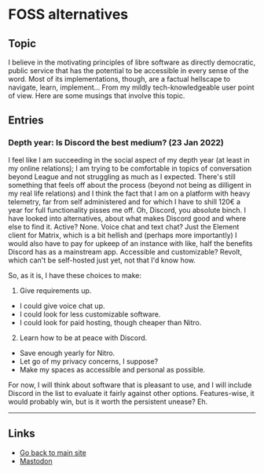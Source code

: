 # FOSS alternatives

## Topic
I believe in the motivating principles of libre software as directly democratic, public service that has the potential to be accessible in every sense of the word. Most of its implementations, though, are a factual hellscape to navigate, learn, implement... From my mildly tech-knowledgeable user point of view. Here are some musings that involve this topic.

## Entries
### Depth year: Is Discord the best medium? (23 Jan 2022)
I feel like I am succeeding in the social aspect of my depth year (at least in my online relations); I am trying to be comfortable in topics of conversation beyond League and not struggling as much as I expected. There's still something that feels off about the process (beyond not being as dilligent in my real life relations) and I think the fact that I am on a platform with heavy telemetry, far from self administered and for which I have to shill 120€ a year for full functionality pisses me off. Oh, Discord, you absolute binch.
I have looked into alternatives, about what makes Discord good and where else to find it. Active? None. Voice chat and text chat? Just the Element client for Matrix, which is a bit hellish and (perhaps more importantly) I would also have to pay for upkeep of an instance with like, half the benefits Discord has as a mainstream app. Accessible and customizable? Revolt, which can't be self-hosted just yet, not that I'd know how.


So, as it is, I have these choices to make:


1. Give requirements up.
- I could give voice chat up.
- I could look for less customizable software.
- I could look for paid hosting, though cheaper than Nitro.


2. Learn how to be at peace with Discord.
- Save enough yearly for Nitro.
- Let go of my privacy concerns, I suppose?
- Make my spaces as accessible and personal as possible.

For now, I will think about software that is pleasant to use, and I will include Discord in the list to evaluate it fairly against other options. Features-wise, it would probably win, but is it worth the persistent unease? Eh.

***

## Links
- [Go back to main site]()
- [Mastodon](https://weirder.earth/@beehiveth)
